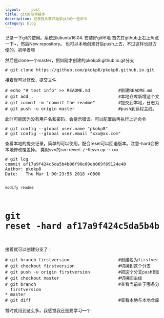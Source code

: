 ```yaml
---
layout:     post
title: git的简单操作
description: 记录我从零开始学git的一些命令
category: blog
---
```

<p>
  记录一下git的使用。系统是ubuntu16.04. 安装好git环境  
  首先在github上右上角点一下+，然后New repository。  
  也可以本地创建好后push上去，不过这样也挺方便的。初学者嘛
</p>

<p>
  然后是clone一个master，例如刚才创建的pkokp8.github.io.git分支
</p>
<pre>
# git clone https://github.com/pkokp8/pkokp8.github.io.git
</pre>

<p>接着就可以修改、提交文件</p>
<pre>
# echo "# test info" >> README.md           #新建README.md
# git add .                                 #本地仓库新增这个文件
# git commit -m "commit the readme"         #提交到本地，日志为-m后面""内的字符串。万一commit错误，可以不进行下一步，直接使用reset来回退代码，这样远端就不会有这次commit的记录
# git push -u origin master                 #push到远程主线。
</pre>

<p>
  此时可能因为没有用户名和密码，会提示错误。可以配置后再执行上述命令
</p>

<pre>
# git config --global user.name "pkokp8"
# git config --global user.email "xxx@xx.com"
</pre>

<p>
  查看本地的提交记录，简单的可以使用。配合reset可以回退版本。注意-hard会把本地修改覆盖掉。  
  类似svn的svn revert ./ -R;svn up -r xxx
</p>
<pre>
# git log
commit af17a9f424c5da5b4b06f90e69eb069f89124e40
Author: pkokp8 <xxx@xx.com>
Date:   Thu Mar 1 00:23:55 2018 +0800

    modify readme

# git reset -hard af17a9f424c5da5b4b06f90e69eb069f89124e40 
</pre>


<p>
  接着就可以创建分支了：
</p>
<pre>
# git branch firstversion                   #创建名为firstversion的分支
# git checkout firstversion                 #切换到这个分支
# git push -u origin firstversion           #把这个分支push到远端
# git checkout master                       #切换回主线
# git branch                                #查看当前处于哪条分支（看*），以及存在哪些分支
  firstversion
* master
# git diff                                  #查看本地与本地仓库之间的差异
</pre>



<p>
  暂时就用到这么多。我感觉我还是要学习一个
</p>